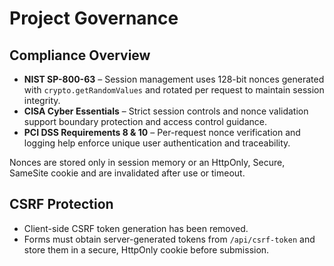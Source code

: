 # Project Governance

## Compliance Overview

- **NIST SP-800-63** – Session management uses 128-bit nonces generated with `crypto.getRandomValues` and rotated per request to maintain session integrity.
- **CISA Cyber Essentials** – Strict session controls and nonce validation support boundary protection and access control guidance.
- **PCI DSS Requirements 8 & 10** – Per-request nonce verification and logging help enforce unique user authentication and traceability.

Nonces are stored only in session memory or an HttpOnly, Secure, SameSite cookie and are invalidated after use or timeout.

## CSRF Protection

- Client-side CSRF token generation has been removed.
- Forms must obtain server-generated tokens from `/api/csrf-token` and store them in a secure, HttpOnly cookie before submission.

